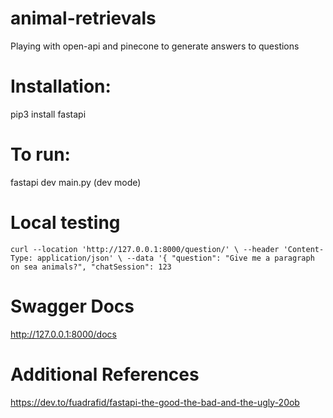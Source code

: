 # animal-retrievals
Playing with open-api and pinecone to generate answers to questions

# Installation:
pip3 install fastapi

# To run:
fastapi dev main.py (dev mode)

# Local testing
`curl --location 'http://127.0.0.1:8000/question/' \
--header 'Content-Type: application/json' \
--data '{
    "question": "Give me a paragraph on sea animals?",
    "chatSession": 123`

# Swagger Docs
http://127.0.0.1:8000/docs

# Additional References
https://dev.to/fuadrafid/fastapi-the-good-the-bad-and-the-ugly-20ob


